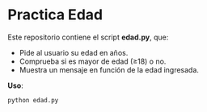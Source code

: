 # Practica Edad

Este repositorio contiene el script **edad.py**, que:

- Pide al usuario su edad en años.
- Comprueba si es mayor de edad (≥18) o no.
- Muestra un mensaje en función de la edad ingresada.

**Uso**:
```bash
python edad.py

